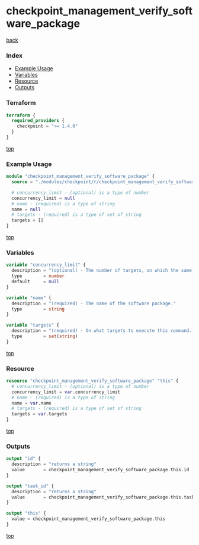 # checkpoint_management_verify_software_package

[back](../checkpoint.md)

### Index

- [Example Usage](#example-usage)
- [Variables](#variables)
- [Resource](#resource)
- [Outputs](#outputs)

### Terraform

```terraform
terraform {
  required_providers {
    checkpoint = ">= 1.4.0"
  }
}
```

[top](#index)

### Example Usage

```terraform
module "checkpoint_management_verify_software_package" {
  source = "./modules/checkpoint/r/checkpoint_management_verify_software_package"

  # concurrency_limit - (optional) is a type of number
  concurrency_limit = null
  # name - (required) is a type of string
  name = null
  # targets - (required) is a type of set of string
  targets = []
}
```

[top](#index)

### Variables

```terraform
variable "concurrency_limit" {
  description = "(optional) - The number of targets, on which the same package is installed at the same time."
  type        = number
  default     = null
}

variable "name" {
  description = "(required) - The name of the software package."
  type        = string
}

variable "targets" {
  description = "(required) - On what targets to execute this command. Targets may be identified by their name, or object unique identifier."
  type        = set(string)
}
```

[top](#index)

### Resource

```terraform
resource "checkpoint_management_verify_software_package" "this" {
  # concurrency_limit - (optional) is a type of number
  concurrency_limit = var.concurrency_limit
  # name - (required) is a type of string
  name = var.name
  # targets - (required) is a type of set of string
  targets = var.targets
}
```

[top](#index)

### Outputs

```terraform
output "id" {
  description = "returns a string"
  value       = checkpoint_management_verify_software_package.this.id
}

output "task_id" {
  description = "returns a string"
  value       = checkpoint_management_verify_software_package.this.task_id
}

output "this" {
  value = checkpoint_management_verify_software_package.this
}
```

[top](#index)